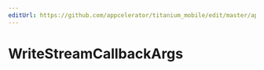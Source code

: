 ```yaml
---
editUrl: https://github.com/appcelerator/titanium_mobile/edit/master/apidoc/Titanium/Stream/Stream.yml
---
```

# WriteStreamCallbackArgs

<TypeHeader/>

<ApiDocs/>
